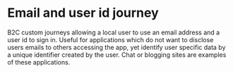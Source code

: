 # Email and user id journey
B2C custom journeys allowing a local user to use an email address and a user id to sign in. Useful for applications which do not want to disclose users emails to others 
accessing the app, yet identify user specific data by a unique identifier created by the user. Chat or blogging sites are examples of these applications.
